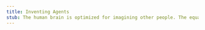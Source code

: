 ```yaml
---
title: Inventing Agents
stub: The human brain is optimized for imagining other people. The equations of electricity are a far simpler explanation for lighting that a thunder-god, but humans feel like thunder gods are easier to explain. Your brain has impressive person-simulating capabilities that feel trivial to use. Don't mistake "feels-easy" with actual simplicity.
---
```

